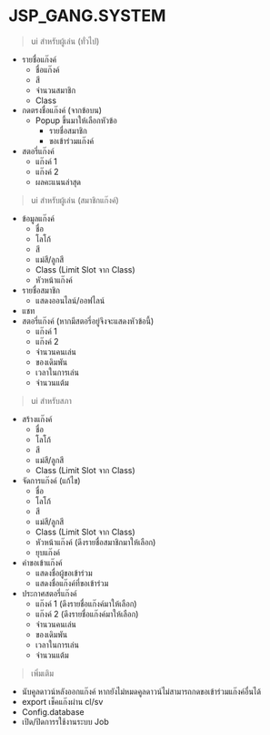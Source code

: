 # JSP_GANG.SYSTEM

> ui สำหรับผู้เล่น (ทั่วไป)
  - รายชื่อแก๊งค์
    - ชื่อแก๊งค์
    - สี
    - จำนวนสมาชิก
    - Class
  - กดตรงชื่อแก๊งค์ (จากข้อบน)
    - Popup ขึ้นมาให้เลือกหัวข้อ
      - รายชื่อสมาชิก
      - ขอเข้าร่วมแก๊งค์
  - สตอรี่แก๊งค์
    - แก๊งค์ 1
    - แก๊งค์ 2
    - ผลคะแนนล่าสุด

> ui สำหรับผู้เล่น (สมาชิกแก๊งค์)
  - ข้อมูลแก๊งค์
    - ชื่อ
    - โลโก้
    - สี
    - แม่สี/ลูกสี
    - Class (Limit Slot จาก Class)
    - หัวหน้าแก๊งค์
  - รายชื่อสมาชิก
    - แสดงออนไลน์/ออฟไลน์
  - แชท
  - สตอรี่แก๊งค์ (หากมีสตอรี่อยู่จึงจะแสดงหัวข้อนี้)
    - แก๊งค์ 1
    - แก๊งค์ 2
    - จำนวนคนเล่น
    - ของเดิมพัน
    - เวลาในการเล่น
    - จำนวนแต้ม

> ui สำหรับสภา
  - สร้างแก๊งค์
    - ชื่อ
    - โลโก้
    - สี
    - แม่สี/ลูกสี
    - Class (Limit Slot จาก Class)
  - จัดการแก๊งค์ (แก้ไข)
    - ชื่อ
    - โลโก้
    - สี
    - แม่สี/ลูกสี
    - Class (Limit Slot จาก Class)
    - หัวหน้าแก๊งค์ (ดึงรายชื่อสมาชิกมาให้เลือก)
    - ยุบแก๊งค์
  - คำขอเข้าแก๊งค์
    - แสดงชื่อผู้ขอเข้าร่วม
    - แสดงชื่อแก๊งค์ที่ขอเข้าร่วม
  - ประกาศสตอรี่แก๊งค์
    - แก๊งค์ 1 (ดึงรายชื่อแก๊งค์มาให้เลือก)
    - แก๊งค์ 2 (ดึงรายชื่อแก๊งค์มาให้เลือก)
    - จำนวนคนเล่น
    - ของเดิมพัน
    - เวลาในการเล่น
    - จำนวนแต้ม

> เพิ่มเติม
  - นับคูลดาวน์หลังออกแก๊งค์ หากยังไม่หมดคูลดาวน์ไม่สามารถกดขอเข้าร่วมแก๊งค์อื่นได้
  - export เช็คแก๊งผ่าน cl/sv
  - Config.database
  - เปิด/ปิดการรใช้งานระบบ Job
